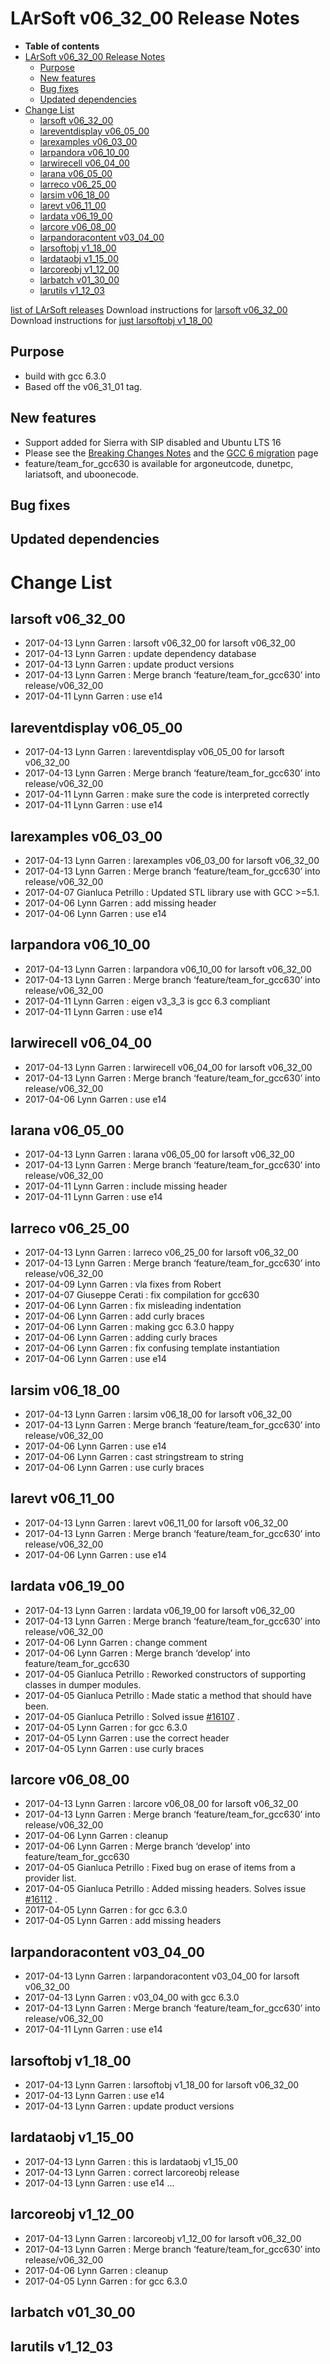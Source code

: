 LArSoft v06\_32\_00 Release Notes
======================================================================

-   **Table of contents**
-   [LArSoft v06\_32\_00 Release Notes](#LArSoft-v06_32_00-Release-Notes)
    -   [Purpose](#Purpose)
    -   [New features](#New-features)
    -   [Bug fixes](#Bug-fixes)
    -   [Updated dependencies](#Updated-dependencies)
-   [Change List](#Change-List)
    -   [larsoft v06\_32\_00](#larsoft-v06_32_00)
    -   [lareventdisplay v06\_05\_00](#lareventdisplay-v06_05_00)
    -   [larexamples v06\_03\_00](#larexamples-v06_03_00)
    -   [larpandora v06\_10\_00](#larpandora-v06_10_00)
    -   [larwirecell v06\_04\_00](#larwirecell-v06_04_00)
    -   [larana v06\_05\_00](#larana-v06_05_00)
    -   [larreco v06\_25\_00](#larreco-v06_25_00)
    -   [larsim v06\_18\_00](#larsim-v06_18_00)
    -   [larevt v06\_11\_00](#larevt-v06_11_00)
    -   [lardata v06\_19\_00](#lardata-v06_19_00)
    -   [larcore v06\_08\_00](#larcore-v06_08_00)
    -   [larpandoracontent v03\_04\_00](#larpandoracontent-v03_04_00)
    -   [larsoftobj v1\_18\_00](#larsoftobj-v1_18_00)
    -   [lardataobj v1\_15\_00](#lardataobj-v1_15_00)
    -   [larcoreobj v1\_12\_00](#larcoreobj-v1_12_00)
    -   [larbatch v01\_30\_00](#larbatch-v01_30_00)
    -   [larutils v1\_12\_03](#larutils-v1_12_03)

[list of LArSoft releases](LArSoft_release_list)
Download instructions for [larsoft v06\_32\_00](http://scisoft.fnal.gov/scisoft/bundles/larsoft/v06_32_00/larsoft-v06_32_00.html)
Download instructions for [just larsoftobj v1\_18\_00](http://scisoft.fnal.gov/scisoft/bundles/larsoftobj/v1_18_00/larsoftobj-v1_18_00.html)

Purpose
--------------------

-   build with gcc 6.3.0
-   Based off the v06\_31\_01 tag.

New features
------------------------------

-   Support added for Sierra with SIP disabled and Ubuntu LTS 16
-   Please see the [Breaking Changes Notes](Breaking_Changes#Update-to-GCC-6) and the [GCC 6 migration](Updating_code_to_GCC_6) page
-   feature/team\_for\_gcc630 is available for argoneutcode, dunetpc, lariatsoft, and uboonecode.

Bug fixes
------------------------

Updated dependencies
----------------------------------------------

Change List
============================

larsoft v06\_32\_00
------------------------------------------

-   2017-04-13 Lynn Garren : larsoft v06\_32\_00 for larsoft v06\_32\_00
-   2017-04-13 Lynn Garren : update dependency database
-   2017-04-13 Lynn Garren : update product versions
-   2017-04-13 Lynn Garren : Merge branch ‘feature/team\_for\_gcc630’ into release/v06\_32\_00
-   2017-04-11 Lynn Garren : use e14

lareventdisplay v06\_05\_00
----------------------------------------------------------

-   2017-04-13 Lynn Garren : lareventdisplay v06\_05\_00 for larsoft v06\_32\_00
-   2017-04-13 Lynn Garren : Merge branch ‘feature/team\_for\_gcc630’ into release/v06\_32\_00
-   2017-04-11 Lynn Garren : make sure the code is interpreted correctly
-   2017-04-11 Lynn Garren : use e14

larexamples v06\_03\_00
--------------------------------------------------

-   2017-04-13 Lynn Garren : larexamples v06\_03\_00 for larsoft v06\_32\_00
-   2017-04-13 Lynn Garren : Merge branch ‘feature/team\_for\_gcc630’ into release/v06\_32\_00
-   2017-04-07 Gianluca Petrillo : Updated STL library use with GCC \>=5.1.
-   2017-04-06 Lynn Garren : add missing header
-   2017-04-06 Lynn Garren : use e14

larpandora v06\_10\_00
------------------------------------------------

-   2017-04-13 Lynn Garren : larpandora v06\_10\_00 for larsoft v06\_32\_00
-   2017-04-13 Lynn Garren : Merge branch ‘feature/team\_for\_gcc630’ into release/v06\_32\_00
-   2017-04-11 Lynn Garren : eigen v3\_3\_3 is gcc 6.3 compliant
-   2017-04-11 Lynn Garren : use e14

larwirecell v06\_04\_00
--------------------------------------------------

-   2017-04-13 Lynn Garren : larwirecell v06\_04\_00 for larsoft v06\_32\_00
-   2017-04-13 Lynn Garren : Merge branch ‘feature/team\_for\_gcc630’ into release/v06\_32\_00
-   2017-04-06 Lynn Garren : use e14

larana v06\_05\_00
----------------------------------------

-   2017-04-13 Lynn Garren : larana v06\_05\_00 for larsoft v06\_32\_00
-   2017-04-13 Lynn Garren : Merge branch ‘feature/team\_for\_gcc630’ into release/v06\_32\_00
-   2017-04-11 Lynn Garren : include missing header
-   2017-04-11 Lynn Garren : use e14

larreco v06\_25\_00
------------------------------------------

-   2017-04-13 Lynn Garren : larreco v06\_25\_00 for larsoft v06\_32\_00
-   2017-04-13 Lynn Garren : Merge branch ‘feature/team\_for\_gcc630’ into release/v06\_32\_00
-   2017-04-09 Lynn Garren : vla fixes from Robert
-   2017-04-07 Giuseppe Cerati : fix compilation for gcc630
-   2017-04-06 Lynn Garren : fix misleading indentation
-   2017-04-06 Lynn Garren : add curly braces
-   2017-04-06 Lynn Garren : making gcc 6.3.0 happy
-   2017-04-06 Lynn Garren : adding curly braces
-   2017-04-06 Lynn Garren : fix confusing template instantiation
-   2017-04-06 Lynn Garren : use e14

larsim v06\_18\_00
----------------------------------------

-   2017-04-13 Lynn Garren : larsim v06\_18\_00 for larsoft v06\_32\_00
-   2017-04-13 Lynn Garren : Merge branch ‘feature/team\_for\_gcc630’ into release/v06\_32\_00
-   2017-04-06 Lynn Garren : use e14
-   2017-04-06 Lynn Garren : cast stringstream to string
-   2017-04-06 Lynn Garren : use curly braces

larevt v06\_11\_00
----------------------------------------

-   2017-04-13 Lynn Garren : larevt v06\_11\_00 for larsoft v06\_32\_00
-   2017-04-13 Lynn Garren : Merge branch ‘feature/team\_for\_gcc630’ into release/v06\_32\_00
-   2017-04-06 Lynn Garren : use e14

lardata v06\_19\_00
------------------------------------------

-   2017-04-13 Lynn Garren : lardata v06\_19\_00 for larsoft v06\_32\_00
-   2017-04-13 Lynn Garren : Merge branch ‘feature/team\_for\_gcc630’ into release/v06\_32\_00
-   2017-04-06 Lynn Garren : change comment
-   2017-04-06 Lynn Garren : Merge branch ‘develop’ into feature/team\_for\_gcc630
-   2017-04-05 Gianluca Petrillo : Reworked constructors of supporting classes in dumper modules.
-   2017-04-05 Gianluca Petrillo : Made static a method that should have been.
-   2017-04-05 Gianluca Petrillo : Solved issue [\#16107](/redmine/issues/16107 "Support: problem compiling lardata/Utilities/NestedIterator.h with gcc 6.3.0 (Closed)") .
-   2017-04-05 Lynn Garren : for gcc 6.3.0
-   2017-04-05 Lynn Garren : use the correct header
-   2017-04-05 Lynn Garren : use curly braces

larcore v06\_08\_00
------------------------------------------

-   2017-04-13 Lynn Garren : larcore v06\_08\_00 for larsoft v06\_32\_00
-   2017-04-13 Lynn Garren : Merge branch ‘feature/team\_for\_gcc630’ into release/v06\_32\_00
-   2017-04-06 Lynn Garren : cleanup
-   2017-04-06 Lynn Garren : Merge branch ‘develop’ into feature/team\_for\_gcc630
-   2017-04-05 Gianluca Petrillo : Fixed bug on erase of items from a provider list.
-   2017-04-05 Gianluca Petrillo : Added missing headers. Solves issue [\#16112](/redmine/issues/16112 "Support: larcore/CoreUtils/RealComparisons.h fails to compile with gcc 6.3.0 (Closed)") .
-   2017-04-05 Lynn Garren : for gcc 6.3.0
-   2017-04-05 Lynn Garren : add missing headers

larpandoracontent v03\_04\_00
--------------------------------------------------------------

-   2017-04-13 Lynn Garren : larpandoracontent v03\_04\_00 for larsoft v06\_32\_00
-   2017-04-13 Lynn Garren : v03\_04\_00 with gcc 6.3.0
-   2017-04-13 Lynn Garren : Merge branch ‘feature/team\_for\_gcc630’ into release/v06\_32\_00
-   2017-04-11 Lynn Garren : use e14

larsoftobj v1\_18\_00
----------------------------------------------

-   2017-04-13 Lynn Garren : larsoftobj v1\_18\_00 for larsoft v06\_32\_00
-   2017-04-13 Lynn Garren : use e14
-   2017-04-13 Lynn Garren : update product versions

lardataobj v1\_15\_00
----------------------------------------------

-   2017-04-13 Lynn Garren : this is lardataobj v1\_15\_00
-   2017-04-13 Lynn Garren : correct larcoreobj release
-   2017-04-13 Lynn Garren : use e14 …

larcoreobj v1\_12\_00
----------------------------------------------

-   2017-04-13 Lynn Garren : larcoreobj v1\_12\_00 for larsoft v06\_32\_00
-   2017-04-13 Lynn Garren : Merge branch ‘feature/team\_for\_gcc630’ into release/v06\_32\_00
-   2017-04-06 Lynn Garren : cleanup
-   2017-04-05 Lynn Garren : for gcc 6.3.0

larbatch v01\_30\_00
--------------------------------------------

larutils v1\_12\_03
------------------------------------------
